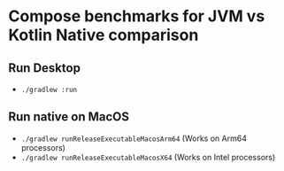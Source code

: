 # Compose benchmarks for JVM vs Kotlin Native comparison

## Run Desktop
- `./gradlew :run`

## Run native on MacOS
 - `./gradlew runReleaseExecutableMacosArm64` (Works on Arm64 processors)
 - `./gradlew runReleaseExecutableMacosX64` (Works on Intel processors)
